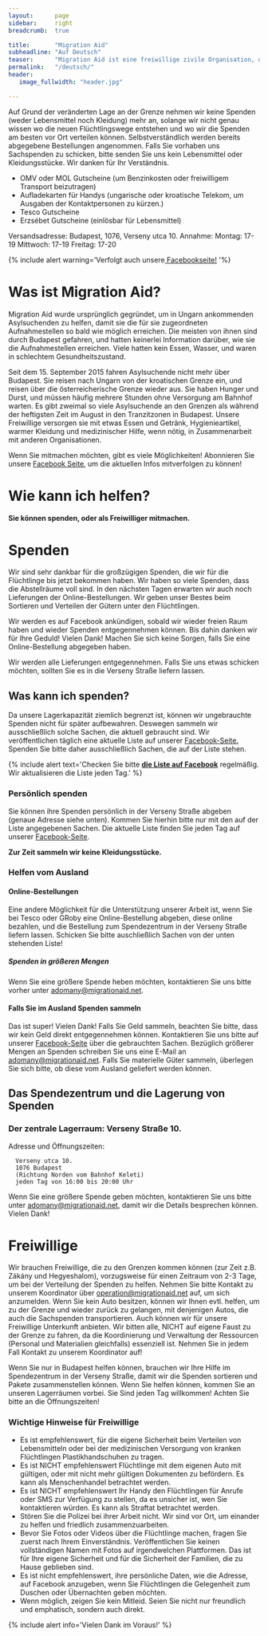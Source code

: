 ```yaml
---
layout:      page
sidebar:     right
breadcrumb:  true

title:       "Migration Aid"
subheadline: "Auf Deutsch"
teaser:      "Migration Aid ist eine freiwillige zivile Organisation, die den nach Ungarn kommenden Flüchtlingen hilft, die Flüchtlingslager zu erreichen oder weiterzufahren."
permalink:   "/deutsch/"
header:
   image_fullwidth: "header.jpg"

---
```


Auf Grund  der veränderten Lage an der Grenze nehmen wir  keine Spenden (weder Lebensmittel noch Kleidung) mehr  an, solange wir nicht genau wissen wo die neuen Flüchtlingswege entstehen und wo wir die Spenden am besten vor Ort verteilen können. Selbstverständlich werden bereits abgegebene Bestellungen angenommen. Falls Sie vorhaben uns Sachspenden zu schicken, bitte senden Sie uns kein Lebensmittel oder Kleidungsstücke. Wir danken für Ihr Verständnis.

- OMV oder MOL Gutscheine (um Benzinkosten oder freiwilligem Transport beizutragen)
- Aufladekarten für  Handys (ungarische oder kroatische Telekom, um Ausgaben der Kontaktpersonen zu kürzen.)
- Tesco Gutscheine
- Erzsébet Gutscheine (einlösbar für Lebensmittel)

Versandsadresse:
    Budapest, 1076, Verseny utca 10. 
    Annahme: 
    	Montag: 17-19
    	Mittwoch: 17-19
        Freitag: 17-20
        
{% include alert warning='Verfolgt auch unsere<a href="https://www.facebook.com/migrationaidhungary"> Facebookseite!</a> '%}

# Was ist Migration Aid? 

Migration Aid wurde ursprünglich gegründet, um in Ungarn ankommenden Asylsuchenden zu helfen, damit sie die für sie zugeordneten Aufnahmestellen so bald wie möglich erreichen. Die meisten von ihnen sind durch Budapest gefahren, und hatten keinerlei Information darüber, wie sie die Aufnahmestellen erreichen. Viele hatten kein Essen, Wasser, und waren in schlechtem Gesundheitszustand. 

Seit dem 15. September 2015 fahren Asylsuchende nicht mehr über Budapest. Sie reisen nach Ungarn von der kroatischen Grenze ein, und reisen über die österreicherische Grenze wieder aus. Sie haben Hunger und Durst, und müssen häufig mehrere Stunden ohne Versorgung am Bahnhof warten. Es gibt zweimal so viele Asylsuchende an den Grenzen als während der heftigsten Zeit im August in den Tranzitzonen in Budapest. Unsere Freiwillige versorgen sie mit etwas Essen und Getränk, Hygienieartikel, warmer Kleidung und medizinischer Hilfe, wenn nötig, in Zusammenarbeit mit anderen Organisationen. 

Wenn Sie mitmachen möchten, gibt es viele Möglichkeiten! Abonnieren Sie unsere [Facebook Seite](https://www.facebook.com/migrationaidhungary), um die aktuellen Infos mitverfolgen zu können!

# Wie kann ich helfen?

**Sie können spenden, oder als Freiwilliger mitmachen.**

# Spenden

Wir sind sehr dankbar für die großzügigen Spenden, die wir für die Flüchtlinge bis jetzt bekommen haben. Wir haben so viele Spenden, dass die Abstellräume voll sind. In den nächsten Tagen erwarten wir auch noch Lieferungen der Online-Bestellungen. Wir geben unser Bestes beim Sortieren und Verteilen der Gütern unter den Flüchtlingen.

Wir werden es auf Facebook ankündigen, sobald wir wieder freien Raum haben und wieder Spenden entgegennehmen können. Bis dahin danken wir für Ihre Geduld! Vielen Dank! Machen Sie sich keine Sorgen, falls Sie eine Online-Bestellung abgegeben haben. 

Wir werden alle Lieferungen entgegennehmen. Falls Sie uns etwas schicken möchten, sollten Sie es in die Verseny Straße liefern lassen.

## Was kann ich spenden? 

Da unsere Lagerkapazität ziemlich begrenzt ist, können wir ungebrauchte Spenden nicht für später aufbewahren. Deswegen sammeln wir ausschließlich solche Sachen, die aktuell gebraucht sind. Wir veröffentlichen täglich eine aktuelle Liste auf unserer [Facebook-Seite.](https://www.facebook.com/migrationaidhungary) Spenden Sie bitte daher ausschließlich Sachen, die auf der Liste stehen. 

{% include alert text='Checken Sie bitte <a href="https://www.facebook.com/migrationaidhungary"><b>die Liste auf Facebook</b></a> regelmäßig. Wir aktualisieren die Liste jeden Tag.' %}


### Persönlich spenden

Sie können ihre Spenden persönlich in der Verseny Straße abgeben (genaue Adresse siehe unten). Kommen Sie hierhin bitte nur mit den auf der Liste angegebenen Sachen. Die aktuelle Liste finden Sie jeden Tag auf unserer [Facebook-Seite](https://www.facebook.com/migrationaidhungary).

**Zur Zeit sammeln wir keine Kleidungsstücke.**

### **Helfen vom Ausland**

#### Online-Bestellungen 

Eine andere Möglichkeit für die Unterstützung unserer Arbeit ist, wenn Sie bei Tesco oder GRoby eine Online-Bestellung abgeben, diese online bezahlen, und die Bestellung zum Spendezentrum in der Verseny Straße liefern lassen. Schicken Sie bitte auschließlich Sachen von der unten stehenden Liste!

##### Spenden in größeren Mengen

Wenn Sie eine größere Spende heben möchten, kontaktieren Sie uns bitte vorher unter adomany@migrationaid.net.

#### Falls Sie im Ausland Spenden sammeln

Das ist super! Vielen Dank! 
Falls Sie Geld sammeln, beachten Sie bitte, dass wir kein Geld direkt entgegennehmen können. Kontaktieren Sie uns bitte auf unserer [Facebook-Seite](https://www.facebook.com/migrationaidhungary) über die gebrauchten Sachen. Bezüglich größerer Mengen an Spenden schreiben Sie uns eine E-Mail an adomany@migrationaid.net.
Falls Sie materielle Güter sammeln, überlegen Sie sich bitte, ob diese vom Ausland geliefert werden können. 


## Das Spendezentrum und die Lagerung von Spenden

### **Der zentrale Lagerraum: Verseny Straße 10.**

Adresse und Öffnungszeiten:

      Verseny utca 10.
      1076 Budapest 
      (Richtung Norden vom Bahnhof Keleti)
      jeden Tag von 16:00 bis 20:00 Uhr 

Wenn Sie eine größere Spende geben möchten, kontaktieren Sie uns bitte unter adomany@migrationaid.net, damit wir die Details besprechen können. Vielen Dank!


# **Freiwillige**
Wir brauchen Freiwillige, die zu den Grenzen kommen können (zur Zeit z.B. Zákány und Hegyeshalom), vorzugsweise für einen Zeitraum von 2-3 Tage, um bei der Verteilung der Spenden zu helfen. Nehmen Sie bitte Kontakt zu unserem Koordinator über operation@migrationaid.net auf, um sich anzumelden. Wenn Sie kein Auto besitzen, können wir Ihnen evtl. helfen, um zu der Grenze und wieder zurück zu gelangen, mit denjenigen Autos, die auch die Sachspenden transportieren. Auch können wir für unsere Freiwillige Unterkunft anbieten. 
Wir bitten alle, NICHT auf eigene Faust zu der Grenze zu fahren, da die Koordinierung und Verwaltung der Ressourcen (Personal und Materialien gleichfalls) essenziell ist. Nehmen Sie in jedem Fall Kontakt zu unserem Koordinator auf!

Wenn Sie nur in Budapest helfen können, brauchen wir Ihre Hilfe im Spendezentrum in der Verseny Straße, damit wir die Spenden sortieren und Pakete zusammenstellen können. Wenn Sie helfen können, kommen Sie an unseren Lagerräumen vorbei. Sie Sind jeden Tag willkommen! Achten Sie bitte an die Öffnungszeiten!

### **Wichtige Hinweise für Freiwillige**

- Es ist empfehlenswert, für die eigene Sicherheit beim Verteilen von Lebensmitteln oder bei der medizinischen Versorgung von kranken Flüchtlingen Plastikhandschuhen zu tragen.
- Es ist NICHT empfehlenswert Flüchtlinge mit dem eigenen Auto mit gültigen, oder mit nicht mehr gültigen Dokumenten zu befördern. Es kann als Menschenhandel betrachtet werden.
- Es ist NICHT empfehlenswert Ihr Handy den Flüchtlingen für Anrufe oder SMS zur Verfügung zu stellen, da es unsicher ist, wen Sie kontaktieren würden. Es kann als Straftat betrachtet werden.
- Stören Sie die Polizei bei ihrer Arbeit nicht. Wir sind vor Ort, um einander zu helfen und friedlich zusammenzuarbeiten.
- Bevor Sie Fotos oder Videos über die Flüchtlinge machen, fragen Sie zuerst nach Ihrem Einverständnis. Veröffentlichen Sie keinen vollständigen Namen mit Fotos auf irgendwelchen Plattformen. Das ist für Ihre eigene Sicherheit und für die Sicherheit der Familien, die zu Hause geblieben sind.
- Es ist nicht empfehlenswert, ihre persönliche Daten, wie die Adresse, auf Facebook anzugeben, wenn Sie Flüchtlingen die Gelegenheit zum Duschen oder Übernachten geben möchten.
- Wenn möglich, zeigen Sie kein Mitleid. Seien Sie nicht nur freundlich und emphatisch, sondern auch direkt.

{% include alert info='Vielen Dank im Voraus!' %}
